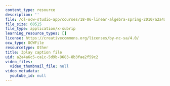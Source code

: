 ```yaml
---
content_type: resource
description: ''
file: /ol-ocw-studio-app/courses/18-06-linear-algebra-spring-2010/a2a4a6c5ca1c5d9b86838b3fae2f59c2_lGGDIGizcQ0.vtt
file_size: 60515
file_type: application/x-subrip
learning_resource_types: []
license: https://creativecommons.org/licenses/by-nc-sa/4.0/
ocw_type: OCWFile
resourcetype: Other
title: 3play caption file
uid: a2a4a6c5-ca1c-5d9b-8683-8b3fae2f59c2
video_files:
  video_thumbnail_file: null
video_metadata:
  youtube_id: null
---
```

